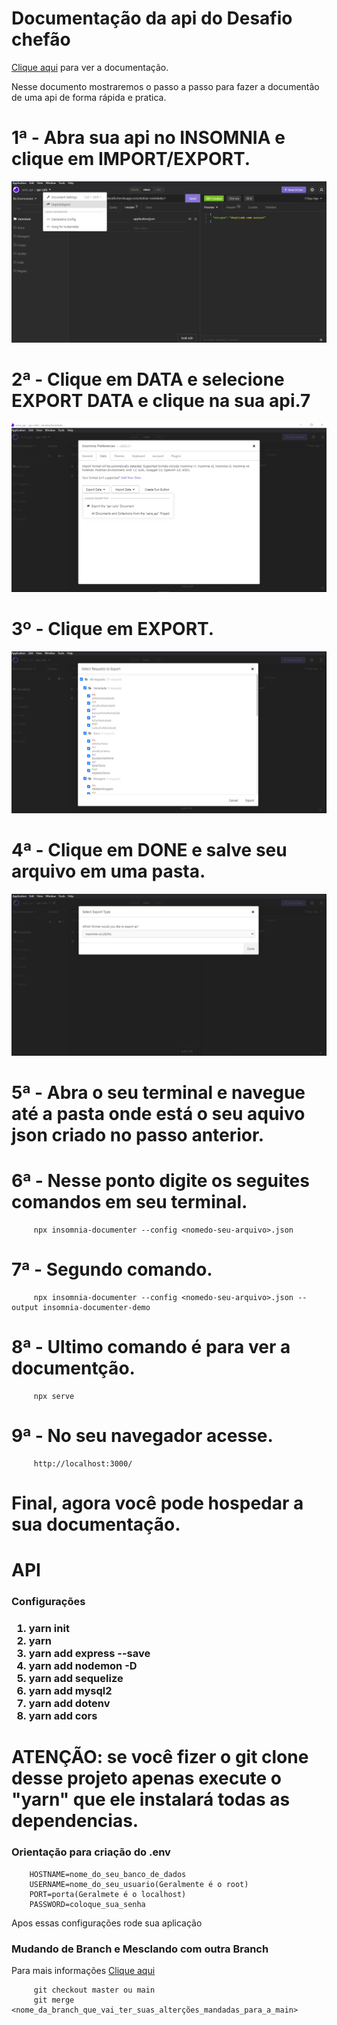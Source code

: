 # Documentação da api do Desafio chefão

<a href="https://sharp-minsky-130ff4.netlify.app/" >Clique aqui</a> para ver a documentação.

Nesse documento mostraremos o passo a passo para fazer a documentão de uma api de forma rápida e pratica.
# 1ª - Abra sua api no INSOMNIA e clique em IMPORT/EXPORT.
<img src="./img/1.png"/>

# 2ª - Clique em DATA e selecione EXPORT DATA e clique na sua api.7
<img src="./img/2.png"/>

# 3º - Clique em EXPORT.
<img src="./img/3.png"/>

# 4ª - Clique em DONE e salve seu arquivo em uma pasta.
<img src="./img/4.png"/>

# 5ª - Abra o seu terminal e navegue até a pasta onde está o seu aquivo json criado no passo anterior.

# 6ª - Nesse ponto digite os seguites comandos em seu terminal.

         npx insomnia-documenter --config <nomedo-seu-arquivo>.json

# 7ª - Segundo comando.

         npx insomnia-documenter --config <nomedo-seu-arquivo>.json --output insomnia-documenter-demo

# 8ª - Ultimo comando é para ver a documentção.

         npx serve

# 9ª - No seu navegador acesse.

         http://localhost:3000/

# Final, agora você pode hospedar a sua documentação.

# API

<h3>Configurações<h3>

<ol>
<li>yarn init </li>
<li>yarn</li>
<li>yarn add express --save </li>
<li>yarn add nodemon -D</li>
<li>yarn add sequelize</li>
<li>yarn add mysql2</li>
<li>yarn add dotenv</li>
<li>yarn add cors</li>
  </ol>
  
  <h1>ATENÇÃO: se você fizer o git clone desse projeto apenas execute o "yarn" que ele instalará todas as dependencias.</h1>
  
  <h3>Orientação para criação do .env</h3>
      
        HOSTNAME=nome_do_seu_banco_de_dados
        USERNAME=nome_do_seu_usuario(Geralmente é o root)
        PORT=porta(Geralmete é o localhost)
        PASSWORD=coloque_sua_senha
         
 
  Apos essas configurações rode sua aplicação
  
  <h3>Mudando de Branch e Mesclando com outra Branch</h3>
  Para mais informações <a href="https://git-scm.com/book/pt-br/v2/Branches-no-Git-O-b%C3%A1sico-de-Ramifica%C3%A7%C3%A3o-Branch-e-Mesclagem-Merge">Clique aqui</a>
  
         git checkout master ou main
         git merge <nome_da_branch_que_vai_ter_suas_alterções_mandadas_para_a_main>
